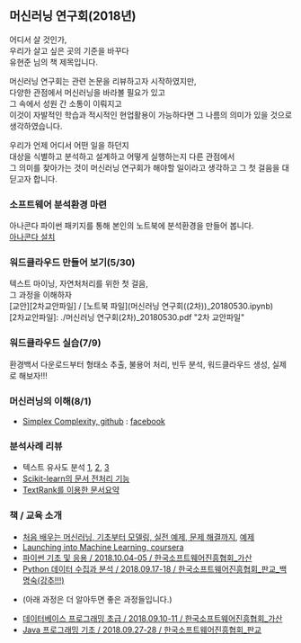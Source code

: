 ## 머신러닝 연구회(2018년)
  
  어디서 살 것인가,  
  우리가 살고 싶은 곳의 기준을 바꾸다  
  유현준 님의 책 제목입니다.  
  
  머신러닝 연구회는 관련 논문을 리뷰하고자 시작하였지만,  
  다양한 관점에서 머신러닝을 바라볼 필요가 있고  
  그 속에서 성원 간 소통이 이뤄지고  
  이것이 자발적인 학습과 적시적인 현업활용이 가능하다면 그 나름의 의미가 있을 것으로 생각하였습니다.  
  
  우리가 언제 어디서 어떤 일을 하던지  
  대상을 식별하고 분석하고 설계하고 어떻게 실행하는지 
  다른 관점에서  
  그 의미를 찾아가는 것이 머신러닝 연구회가 해야할 일이라고 생각하고 그 첫 걸음을 대딛고자 합니다.  
  
  
### 소프트웨어 분석환경 마련  
  아나콘다 파이썬 패키지를 통해 본인의 노트북에 분석환경을 만들어 봅니다.  
  [아나콘다 설치](../Python_2018-1/20180718_1.md)  
  
### 워드클라우드 만들어 보기(5/30)
  텍스트 마이닝, 자연처처리를 위한 첫 걸음,  
  그 과정을 이해하자  
  [교안][2차교안파일] / [노트북 파일](머신러닝 연구회((2차))_20180530.ipynb)  
  [2차교안파일]: ./머신러닝 연구회(2차)_20180530.pdf "2차 교안파일"  
  
### 워드클라우드 실습(7/9)
  환경백서 다운로드부터 형태소 추출, 불용어 처리, 빈두 분석, 워드클라우드 생성,
  실제로 해보자!!!  
  
### 머신러닝의 이해(8/1)
  
  
- [Simplex Complexity, github](https://github.com/simplexcomplexity/complexscience) : [facebook](https://www.facebook.com/groups/631032050388643/)   

### 분석사례 리뷰
- 텍스트 유사도 분석 [1](http://code-ing.tistory.com/1?category=728528), [2](http://code-ing.tistory.com/2?category=728528), [3](http://code-ing.tistory.com/3?category=728528)  
- [Scikit-learn의 문서 전처리 기능](https://datascienceschool.net/view-notebook/3e7aadbf88ed4f0d87a76f9ddc925d69/)  
- [TextRank를 이용한 문서요약](http://excelsior-cjh.tistory.com/93)

### 책 / 교육 소개
- [처음 배우는 머신러닝, 기초부터 모델링, 실전 예제, 문제 해결까지](https://books.google.co.kr/books?id=RQM5DwAAQBAJ&printsec=frontcover&dq=%EC%B2%98%EC%9D%8C+%EB%B0%B0%EC%9A%B0%EB%8A%94+%EB%A8%B8%EC%8B%A0%EB%9F%AC%EB%8B%9D+%EA%B8%B0%EC%B4%88%EB%B6%80%ED%84%B0+%EB%AA%A8%EB%8D%B8%EB%A7%81&hl=ko&sa=X&ved=0ahUKEwjV5bTV2JzdAhUJiLwKHdgjDbcQ6AEIJjAA#v=onepage&q&f=false), [예제](https://github.com/your-first-ml-book/Examples)
- [Launching into Machine Learning, coursera](https://www.coursera.org/learn/launching-machine-learning)
- [파이썬 기초 및 응용 / 2018.10.04-05 / 한국소프트웨어진흥협회_가산](http://edu2.kosta.or.kr/enroll?courseId=312&year=2018&orderNumber=3)
- [Python 데이터 수집과 분석 / 2018.09.17-18 / 한국소프트웨어진흥협회_판교_백명숙(강추!!!)](http://edu2.kosta.or.kr/enroll?courseId=261&year=2018&orderNumber=5)  
+ (아래 과정은 더 알아두면 좋은 과정들입니다.)
- [데이터베이스 프로그래밍 초급 / 2018.09.10-11 / 한국소프트웨어진흥협회_가산](http://edu2.kosta.or.kr/enroll?courseId=215&year=2018&orderNumber=3)
- [Java 프로그래밍 기초 / 2018.09.27-28 / 한국소프트웨어진흥협회_판교](http://edu2.kosta.or.kr/enroll?courseId=220&year=2018&orderNumber=7)
